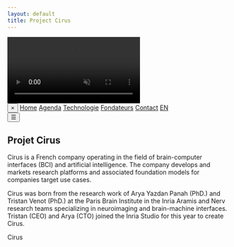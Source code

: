 ```yaml
---
layout: default
title: Project Cirus
---
```


<!-- Intro Section -->
<!-- Intro Section -->
<div id="intro" class="intro-section">
  <video autoplay muted loop playsinline id="bg-video" class="fade-video">
  <source src="{{ site.baseurl }}/assets/video/BCI_explication.mp4" type="video/mp4">
  </video>
</div>


<!-- Hidden Side Menu -->
<div id="side-menu" class="side-menu">
  <button class="close-btn" onclick="toggleMenu()">×</button>
  <a href="{{ site.baseurl }}">Home</a>
  <a href="{{ site.baseurl }}/about.html">Agenda</a>
  <a href="{{ site.baseurl }}/projects.html">Technologie</a>
  <a href="{{ site.baseurl }}/gallery.html">Fondateurs</a>
  <a href="{{ site.baseurl }}/contact.html">Contact</a>
  <a href="{{ site.baseurl }}/index_en.html" class="lang-switch">EN</a>
</div>
<button class="menu-toggle" onclick="toggleMenu()">☰</button>

<div id="main-content" class="background">
  <section class="main-section text-left">
    <h1 class="fancy-text">Projet Cirus</h1>
    <p class="big-desc">
      Cirus is a French company operating in the field of brain-computer interfaces (BCI) and artificial intelligence. 
      The company develops and markets research platforms and associated foundation models for companies target use cases.
    </p>
  </section>

  <section class="main-section text-right">
    <p class="big-desc">
      Cirus was born from the research work of Arya Yazdan Panah (PhD.) and Tristan Venot (PhD.) at the Paris Brain Institute in the Inria Aramis and Nerv research teams specializing in neuroimaging and brain-machine interfaces.
      Tristan (CEO) and Arya (CTO) joined the Inria Studio for this year to create Cirus.
    </p>
  </section>
</div>

<div class="nav-banner_banner">
  <div class="banner-background-text">Cirus</div>
</div>



